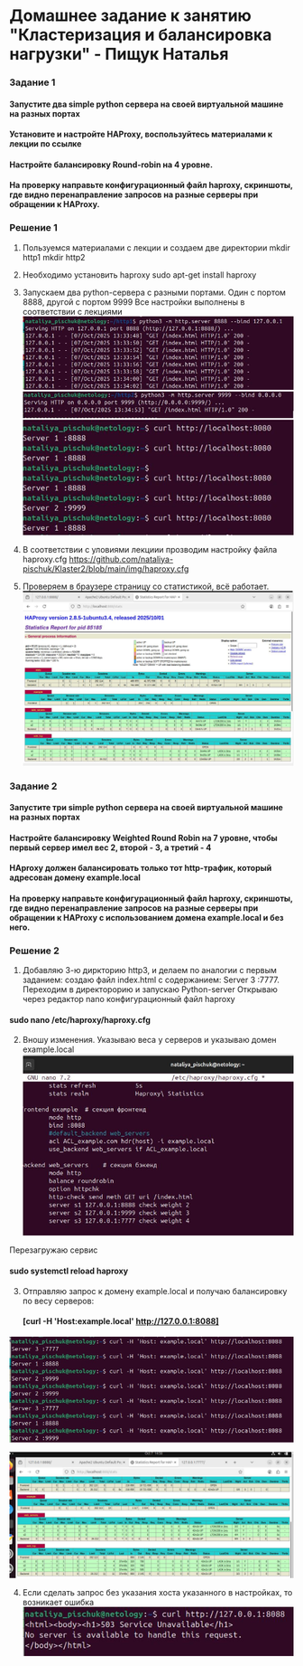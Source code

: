 # Домашнее задание к занятию "Кластеризация и балансировка нагрузки" - Пищук Наталья
### Задание 1
#### Запустите два simple python сервера на своей виртуальной машине на разных портах
#### Установите и настройте HAProxy, воспользуйтесь материалами к лекции по ссылке
#### Настройте балансировку Round-robin на 4 уровне.
#### На проверку направьте конфигурационный файл haproxy, скриншоты, где видно перенаправление запросов на разные серверы при обращении к HAProxy.

### Решение 1
1. Пользуемся материалами с лекции и создаем две директории
mkdir http1
mkdir http2

2. Необходимо установить haproxy
   sudo apt-get install haproxy
3. Запускаем два python-сервера с разными портами. Один с портом 8888, другой с портом 9999
   Все настройки выполнены в соответствии с лекциями
  ![alt text](img/server1.JPG)
  ![alt text](img/server2.JPG)
  ![alt text](img/otvet.JPG)
4. В соответствии с уловиями лекциии прозводим настройку файла haproxy.cfg
   https://github.com/nataliya-pischuk/Klaster2/blob/main/img/haproxy.cfg
   
5. Проверяем в браузере страницу со статистикой, всё работает.
  ![alt text](img/stat.JPG)

### Задание 2
#### Запустите три simple python сервера на своей виртуальной машине на разных портах
#### Настройте балансировку Weighted Round Robin на 7 уровне, чтобы первый сервер имел вес 2, второй - 3, а третий - 4
#### HAproxy должен балансировать только тот http-трафик, который адресован домену example.local
#### На проверку направьте конфигурационный файл haproxy, скриншоты, где видно перенаправление запросов на разные серверы при обращении к HAProxy c использованием домена example.local и без него.
### Решение 2

1. Добавляю 3-ю диркторию http3, и делаем по аналогии с первым заданием: создаю файл index.html с содержанием: Server 3 :7777. Переходим в директорорию и запускаю Python-server
Открываю через редактор nano конфигурационный файл haproxy

#### sudo nano /etc/haproxy/haproxy.cfg
2. Вношу изменения. Указываю веса у серверов и указываю домен example.local
  ![alt text](img/haproxy2.JPG)
 
  Перезагружаю сервис
 #### sudo systemctl reload haproxy

3. Отправляю запрос к домену example.local и получаю балансировку по весу серверов:
   #### [curl -H 'Host:example.local' http://127.0.0.1:8088]
  ![alt text](img/rez.jpg)
 
  ![alt text](img/stat3.JPG)
  
4. Если сделать запрос без указания хоста указанного в настройках, то возникает ошибка
     ![alt text](img/error.JPG)
